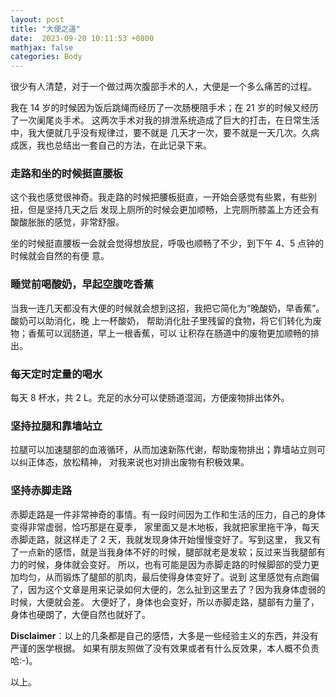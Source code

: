 ```yaml
---
layout: post
title: "大便之道"
date:  2023-09-20 10:11:53 +0800
mathjax: false
categories: Body
---
```


很少有人清楚，对于一个做过两次腹部手术的人，大便是一个多么痛苦的过程。

我在 14 岁的时候因为饭后跳绳而经历了一次肠梗阻手术；在 21 岁的时候又经历了一次阑尾炎手术。
这两次手术对我的排泄系统造成了巨大的打击，在日常生活中，我大便就几乎没有规律过，要不就是
几天才一次，要不就是一天几次。久病成医，我也总结出一套自己的方法，在此记录下来。

### 走路和坐的时候挺直腰板

这个我也感觉很神奇。我走路的时候把腰板挺直，一开始会感觉有些累，有些别扭，但是坚持几天之后
发现上厕所的时候会更加顺畅，上完厕所膝盖上方还会有酸酸胀胀的感觉，非常舒服。

坐的时候挺直腰板一会就会觉得想放屁，呼吸也顺畅了不少，到下午 4、5 点钟的时候就会自然的有便
意。

### 睡觉前喝酸奶，早起空腹吃香蕉

当我一连几天都没有大便的时候就会想到这招，我把它简化为“晚酸奶，早香蕉”。酸奶可以助消化，晚
上一杯酸奶， 帮助消化肚子里残留的食物，将它们转化为废物；香蕉可以润肠道，早上一根香蕉，可以
让积存在肠道中的废物更加顺畅的排出。

### 每天定时定量的喝水

每天 8 杯水，共 2 L。充足的水分可以使肠道湿润，方便废物排出体外。

### 坚持拉腿和靠墙站立

拉腿可以加速腿部的血液循环，从而加速新陈代谢，帮助废物排出；靠墙站立则可以纠正体态，放松精神，
对我来说也对排出废物有积极效果。

### 坚持赤脚走路

赤脚走路是一件非常神奇的事情。有一段时间因为工作和生活的压力，自己的身体变得非常虚弱，恰巧那是在夏季，
家里面又是木地板，我就把家里拖干净，每天赤脚走路，就这样走了 2 天，我就发现身体开始慢慢变好了。写到这里，
我又有了一点新的感悟，就是当我身体不好的时候，腿部就老是发软；反过来当我腿部有力的时候，身体就会变好。
所以，也有可能是因为赤脚走路的时候脚部的受力更加均匀，从而锻炼了腿部的肌肉，最后使得身体变好了。说到
这里感觉有点跑偏了，因为这个文章是用来记录如何大便的，怎么扯到这里去了？因为我身体虚弱的时候，大便就会差。
大便好了，身体也会变好，所以赤脚走路，腿部有力量了，身体也硬朗了，大便自然也就好了。

**Disclaimer**：以上的几条都是自己的感悟，大多是一些经验主义的东西，并没有严谨的医学根据。
如果有朋友照做了没有效果或者有什么反效果，本人概不负责哈:-)。

以上。
